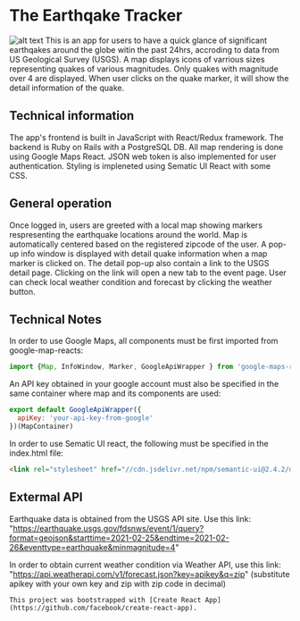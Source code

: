# The Earthqake Tracker
![alt text](https://user-images.githubusercontent.com/60716393/110066453-18f03200-7d37-11eb-98a1-41b4847b70fb.png)
This is an app for users to have a quick glance of significant earthqakes around the globe witin the past 24hrs, accroding to data from US Geological Survey (USGS). A map displays icons of varrious sizes representing quakes of various magnitudes. Only quakes with magnitude over 4 are displayed. When user clicks on the quake marker, it will show the detail information of the quake.

## Technical information

The app's frontend is built in JavaScript with React/Redux framework. The backend is Ruby on Rails with a PostgreSQL DB. All map rendering is done using Google Maps React. JSON web token is also implemented for user authentication. Styling is impleneted using Sematic UI React with some CSS. 

## General operation

Once logged in, users are greeted with a local map showing markers respresenting the earthquake locations around the world. Map is automatically centered based on the registered zipcode of the user. A pop-up info window is displayed with detail quake information when a map marker is clicked on. The detail pop-up also contain a link to the USGS detail page. Clicking on the link will open a new tab to the event page. User can check local weather condition and forecast by clicking the weather button.


## Technical Notes

In order to use Google Maps, all components must be first imported from google-map-reacts: 

```javascript
import {Map, InfoWindow, Marker, GoogleApiWrapper } from 'google-maps-react';
```
An API key obtained in your google account must also be specified in the same container where map and its components are used:
```javascript
export default GoogleApiWrapper({
  apiKey: 'your-api-key-from-google'
})(MapContainer)
```
In order to use Sematic UI react, the following must be specified in the index.html file:
```html
<link rel="stylesheet" href="//cdn.jsdelivr.net/npm/semantic-ui@2.4.2/dist/semantic.min.css" />
```

## Extermal API

Earthquake data is obtained from the USGS API site. Use this link: "https://earthquake.usgs.gov/fdsnws/event/1/query?format=geojson&starttime=2021-02-25&endtime=2021-02-26&eventtype=earthquake&minmagnitude=4"

In order to obtain current weather condition via Weather API, use this link: "https://api.weatherapi.com/v1/forecast.json?key=apikey&q=zip" (substitute apikey with your own key and zip with zip code in decimal)
```
This project was bootstrapped with [Create React App](https://github.com/facebook/create-react-app).
